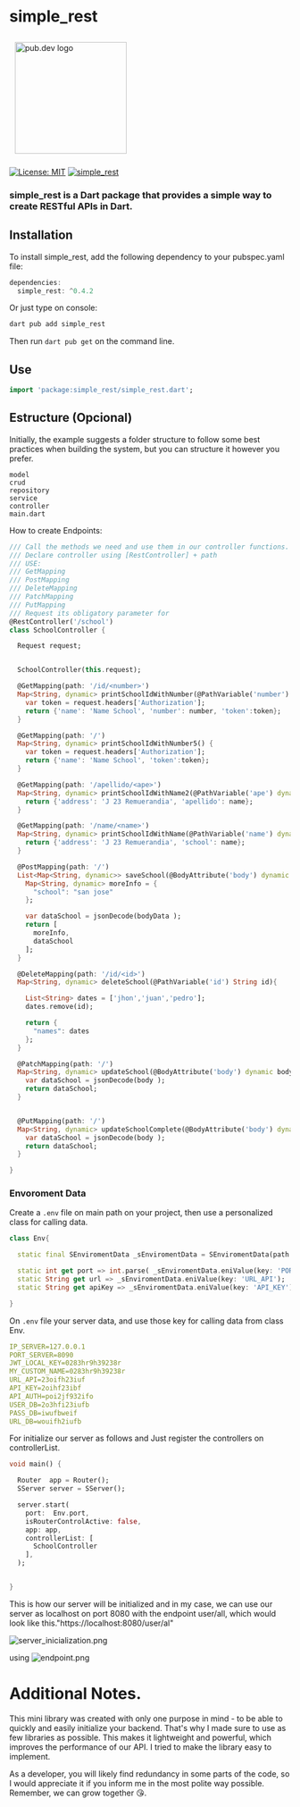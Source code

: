 # simple_rest


<div style="background-color: #0000; padding: 10px;">
  <img src="https://pub.dev/static/img/pub-dev-logo-2x.png?hash=EG7dN74T-aRg8OtEFW85_g" width="200" alt="pub.dev logo">
</div>

[![License: MIT](https://img.shields.io/badge/License-MIT-yellow.svg)](https://opensource.org/licenses/MIT) [![simple_rest](https://img.shields.io/pub/v/simple_rest.svg)](https://pub.dev/packages/simple_rest)

### simple_rest is a Dart package that provides a simple way to create RESTful APIs in Dart.

## Installation
To install simple_rest, add the following dependency to your pubspec.yaml file:

````dart
dependencies:
  simple_rest: ^0.4.2
````
Or just type on console:
```dart
dart pub add simple_rest
```

Then run ```dart pub get``` on the command line.

## Use
```dart
import 'package:simple_rest/simple_rest.dart';
```

## Estructure (Opcional)

Initially, the example suggests a folder structure to follow some best practices when building the system, but you can structure it however you prefer.

```
model
crud
repository
service
controller
main.dart
```

How to create Endpoints:
```dart
/// Call the methods we need and use them in our controller functions.
/// Declare controller using [RestController] + path
/// USE:
/// GetMapping
/// PostMapping
/// DeleteMapping
/// PatchMapping
/// PutMapping
/// Request its obligatory parameter for 
@RestController('/school')
class SchoolController {

  Request request;


  SchoolController(this.request);

  @GetMapping(path: '/id/<number>')
  Map<String, dynamic> printSchoolIdWithNumber(@PathVariable('number') dynamic number) {
    var token = request.headers['Authorization'];
    return {'name': 'Name School', 'number': number, 'token':token};
  }

  @GetMapping(path: '/')
  Map<String, dynamic> printSchoolIdWithNumber5() {
    var token = request.headers['Authorization'];
    return {'name': 'Name School', 'token':token};
  }

  @GetMapping(path: '/apellido/<ape>')
  Map<String, dynamic> printSchoolIdWithName2(@PathVariable('ape') dynamic name) {
    return {'address': 'J 23 Remuerandia', 'apellido': name};
  }

  @GetMapping(path: '/name/<name>')
  Map<String, dynamic> printSchoolIdWithName(@PathVariable('name') dynamic name) {
    return {'address': 'J 23 Remuerandia', 'school': name};
  }

  @PostMapping(path: '/')
  List<Map<String, dynamic>> saveSchool(@BodyAttribute('body') dynamic bodyData) {
    Map<String, dynamic> moreInfo = {
      "school": "san jose"
    };

    var dataSchool = jsonDecode(bodyData );
    return [
      moreInfo,
      dataSchool
    ];
  }

  @DeleteMapping(path: '/id/<id>')
  Map<String, dynamic> deleteSchool(@PathVariable('id') String id){

    List<String> dates = ['jhon','juan','pedro'];
    dates.remove(id);

    return {
      "names": dates
    };
  }

  @PatchMapping(path: '/')
  Map<String, dynamic> updateSchool(@BodyAttribute('body') dynamic body){
    var dataSchool = jsonDecode(body );
    return dataSchool;
  }


  @PutMapping(path: '/')
  Map<String, dynamic> updateSchoolComplete(@BodyAttribute('body') dynamic body){
    var dataSchool = jsonDecode(body );
    return dataSchool;
  }

}
```

### Envoroment Data

Create a ```.env``` file on main path on your project, then use a personalized class for calling data.

```dart
class Env{

  static final SEnviromentData _sEnviromentData = SEnviromentData(path: '.env');

  static int get port => int.parse( _sEnviromentData.eniValue(key: 'PORT_SERVER') );
  static String get url => _sEnviromentData.eniValue(key: 'URL_API');
  static String get apiKey => _sEnviromentData.eniValue(key: 'API_KEY');

}
```
On ```.env``` file your server data, and use those key for calling data from class Env.
```yaml
IP_SERVER=127.0.0.1
PORT_SERVER=8090
JWT_LOCAL_KEY=0283hr9h39238r
MY_CUSTOM_NAME=0283hr9h39238r
URL_API=23oifh23iuf
API_KEY=2oihf23ibf
API_AUTH=poi2jf932ifo
USER_DB=2o3hfi23iufb
PASS_DB=iwufbweif
URL_DB=wouifh2iufb
```

For initialize our server as follows and Just register the controllers on controllerList.

```dart
void main() {

  Router  app = Router();
  SServer server = SServer();

  server.start(
    port:  Env.port,
    isRouterControlActive: false,
    app: app,
    controllerList: [
      SchoolController
    ],
  );


}

```

This is how our server will be initialized and in my case, we can use our server as localhost on port 8080 with the endpoint user/all, which would look like this."https://localhost:8080/user/al"

![server_inicialization.png](https://raw.githubusercontent.com/JhonaCodes/simple_rest/e8bae7d470798e7860767458864c708ffcb1f660/screenshoots/server_inicialization.png)

using
![endpoint.png](https://raw.githubusercontent.com/JhonaCodes/simple_rest/e8bae7d470798e7860767458864c708ffcb1f660/screenshoots/endpoint.png)


# Additional Notes.

This mini library was created with only one purpose in mind - to be able to quickly and easily initialize your backend. That's why I made sure to use as few libraries as possible. This makes it lightweight and powerful, which improves the performance of our API. I tried to make the library easy to implement.

As a developer, you will likely find redundancy in some parts of the code, so I would appreciate it if you inform me in the most polite way possible. Remember, we can grow together 😘.
